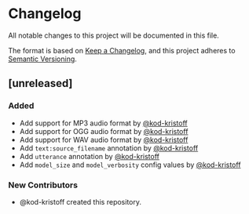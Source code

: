 # Changelog

All notable changes to this project will be documented in this file.

The format is based on [Keep a Changelog](https://keepachangelog.com/en/1.1.0/),
and this project adheres to [Semantic Versioning](https://semver.org/spec/v2.0.0.html).

## [unreleased]

### Added

- Add support for MP3 audio format by [@kod-kristoff](https://github.com/kod-kristoff)
- Add support for OGG audio format by [@kod-kristoff](https://github.com/kod-kristoff)
- Add support for WAV audio format by [@kod-kristoff](https://github.com/kod-kristoff)
- Add `text:source_filename` annotation by [@kod-kristoff](https://github.com/kod-kristoff)
- Add `utterance` annotation by [@kod-kristoff](https://github.com/kod-kristoff)
- Add `model_size` and `model_verbosity` config values by [@kod-kristoff](https://github.com/kod-kristoff)

### New Contributors

- @kod-kristoff created this repository.
<!-- generated by git-cliff -->
